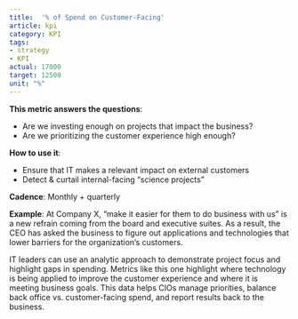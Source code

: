 ```yaml
---
title:  '% of Spend on Customer-Facing'
article: kpi
category: KPI
tags:
- strategy
- KPI
actual: 17000
target: 12500
unit: "%"
---
```


**This metric answers the questions**:
* Are we investing enough on projects that impact the business?
* Are we prioritizing the customer experience high enough?

**How to use it**:
* Ensure that IT makes a relevant impact on external customers
* Detect & curtail internal-facing “science projects”

**Cadence**:
Monthly + quarterly

**Example**:
At Company X, “make it easier for them to do business with us” is a new refrain coming from the board and executive suites. As a result, the CEO has asked the business to figure out applications and technologies that lower barriers for the organization’s customers.

IT leaders can use an analytic approach to demonstrate project focus and highlight gaps in spending. Metrics like this one highlight where technology is being applied to improve the customer experience and where it is meeting business goals. This data helps CIOs manage priorities, balance back office vs. customer-facing spend, and report results back to the business. 